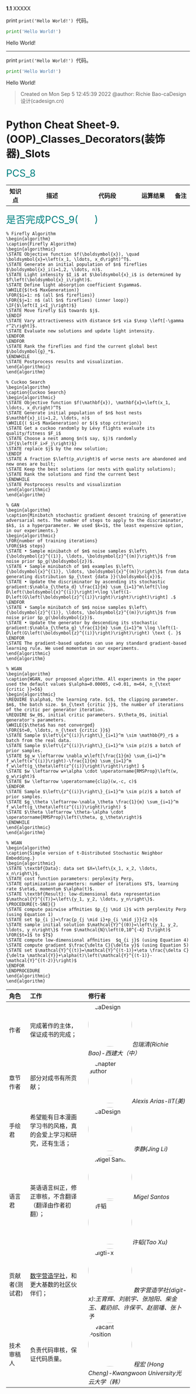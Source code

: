 <tr>
<td> 

__1.1__ XXXXX

</td>
<td>

print
`print('Hello World!') `代码。

</td>
<td>

```python
print('Hello World!') 
```

</td>
<td>

Hello World! 

</td>
<td>
</td>
</tr>


---


<tr>
<td> 

</td>
<td>

print
`print('Hello World!') `代码。

</td>
<td>

```python
print('Hello World!') 
```

</td>
<td>

Hello World! 

</td>
<td>
</td>
</tr>
















> Created on Mon Sep  5 12:45:39 2022 @author: Richie Bao-caDesign设计(cadesign.cn)

<style>
  code {
    white-space : pre-wrap !important;
    word-break: break-word;
  }
</style>

# Python Cheat Sheet-9. (OOP)_Classes_Decorators(装饰器)_Slots

<span style = "color:Teal;background-color:;font-size:20.0pt">PCS_8</span>

<table style="width:100%">
<tr>
<th style="width:10%"> 知识点 </th>
<th style="width:30%"> 描述 </th>
<th style="width:30%"> 代码段 </th> 
<th style="width:20%"> 运算结果 </th>
<th style="width:10%"> 备注</th> 
</tr>




</table>

<span style = "color:Teal;background-color:;font-size:20.0pt">是否完成PCS_9(&nbsp;&nbsp;&nbsp;&nbsp;&nbsp;&nbsp;)</span>


```algorithm
% Firefly Algorithm
\begin{algorithm}
\caption{Firefly Algorithm}
\begin{algorithmic}
\STATE Objective function $f(\boldsymbol{x}), \quad \boldsymbol{x}=\left(x_1, \ldots, x_d\right)^T$.
\STATE Generate an initial population of $n$ fireflies $\boldsymbol{x}_i(i=1,2, \ldots, n)$.
\STATE Light intensity $I_i$ at $\boldsymbol{x}_i$ is determined by $f\left(\boldsymbol{x}_i\right)$.
\STATE Define light absorption coefficient $\gamma$.
\WHILE{$(t<$ MaxGeneration)}
\FOR{$i=1: n$ (all $n$ fireflies)}
\FOR{$j=1: n$ (all $n$ fireflies) (inner loop)}
\IF{$\left(I_i<I_j\right)$}
\STATE Move firefly $i$ towards $j$.
\ENDIF
\STATE Vary attractiveness with distance $r$ via $\exp \left[-\gamma r^2\right]$.
\STATE Evaluate new solutions and update light intensity.
\ENDFOR
\ENDFOR
\STATE Rank the fireflies and find the current global best $\boldsymbol{g}_*$.
\ENDWHILE
\STATE Postprocess results and visualization.
\end{algorithmic}
\end{algorithm}
```

```algorithm
% Cuckoo Search
\begin{algorithm}
\caption{Cuckoo Search}
\begin{algorithmic}
\STATE Objective function $f(\mathbf{x}), \mathbf{x}=\left(x_1, \ldots, x_d\right)^T$
\STATE Generate initial population of $n$ host nests $\mathbf{x}_i(i=1,2, \ldots, n)$
\WHILE{( $i<$ MaxGeneration) or $($ stop criterion)}
\STATE Get a cuckoo randomly by Lévy flights evaluate its quality/fitness $F_i$
\STATE Choose a nest among $n($ say, $j)$ randomly 
\IF{$\left(F_i>F_j\right)$}
\STATE replace $j$ by the new solution;
\ENDIF
\STATE A fraction $\left(p_a\right)$ of worse nests are abandoned and new ones are built;
\STATE Keep the best solutions (or nests with quality solutions);
\STATE Rank the solutions and find the current best
\ENDWHILE
\STATE Postprocess results and visualization
\end{algorithmic}
\end{algorithm}
```


```algorithm
% GAN
\begin{algorithm}
\caption{Minibatch stochastic gradient descent training of generative adversarial nets. The number of steps to apply to the discriminator, $k$, is a hyperparameter. We used $k=1$, the least expensive option, in our experiments.}
\begin{algorithmic}
\FOR{number of training iterations}
\FOR{$k$ steps}
\STATE • Sample minibatch of $m$ noise samples $\left\{\boldsymbol{z}^{(1)}, \ldots, \boldsymbol{z}^{(m)}\right\}$ from noise prior $p_g(\boldsymbol{z})$.
\STATE • Sample minibatch of $m$ examples $\left\{\boldsymbol{x}^{(1)}, \ldots, \boldsymbol{x}^{(m)}\right\}$ from data generating distribution $p_{\text {data }}(\boldsymbol{x})$.
\STATE • Update the discriminator by ascending its stochastic gradient:$\nabla_{\theta_d} \frac{1}{m} \sum_{i=1}^m\left[\log D\left(\boldsymbol{x}^{(i)}\right)+\log \left(1-D\left(G\left(\boldsymbol{z}^{(i)}\right)\right)\right)\right] .$
\ENDFOR
\STATE • Sample minibatch of $m$ noise samples $\left\{\boldsymbol{z}^{(1)}, \ldots, \boldsymbol{z}^{(m)}\right\}$ from noise prior $p_g(\boldsymbol{z})$.
\STATE • Update the generator by descending its stochastic gradient:$\nabla_{\theta_g} \frac{1}{m} \sum_{i=1}^m \log \left(1-D\left(G\left(\boldsymbol{z}^{(i)}\right)\right)\right) \text {. }$
\ENDFOR
\STATE The gradient-based updates can use any standard gradient-based learning rule. We used momentum in our experiments.
\end{algorithmic}
\end{algorithm}
```

```algorithm
% WGAN
\begin{algorithm}
\caption{WGAN, our proposed algorithm. All experiments in the paper used the default values $\alpha=0.00005, c=0.01, m=64, n_{\text {critic }}=5$}
\begin{algorithmic}
\REQUIRE $\alpha$, the learning rate. $c$, the clipping parameter. $m$, the batch size. $n_{\text {critic }}$, the number of iterations of the critic per generator iteration.
\REQUIRE $w_0$, initial critic parameters. $\theta_0$, initial generator's parameters.
\WHILE{$\theta$ has not converged}
\FOR{$t=0, \ldots, n_{\text {critic }}$}
\STATE Sample $\left\{x^{(i)}\right\}_{i=1}^m \sim \mathbb{P}_r$ a batch from the real data.
\STATE Sample $\left\{z^{(i)}\right\}_{i=1}^m \sim p(z)$ a batch of prior samples.
\STATE $g_w \leftarrow \nabla_w\left[\frac{1}{m} \sum_{i=1}^m f_w\left(x^{(i)}\right)-\frac{1}{m} \sum_{i=1}^m f_w\left(g_\theta\left(z^{(i)}\right)\right)\right] $
\STATE $w \leftarrow w+\alpha \cdot \operatorname{RMSProp}\left(w, g_w\right)$
\STATE $w \leftarrow \operatorname{clip}(w,-c, c)$
\ENDFOR
\STATE Sample $\left\{z^{(i)}\right\}_{i=1}^m \sim p(z)$ a batch of prior samples.
\STATE $g_\theta \leftarrow-\nabla_\theta \frac{1}{m} \sum_{i=1}^m f_w\left(g_\theta\left(z^{(i)}\right)\right) $
\STATE $\theta \leftarrow \theta-\alpha \cdot \operatorname{RMSProp}\left(\theta, g_\theta\right)$
\ENDWHILE
\end{algorithmic}
\end{algorithm}
```


```algorithm
% WGAN
\begin{algorithm}
\caption{Simple version of t-Distributed Stochastic Neighbor Embedding.}
\begin{algorithmic}
\STATE \textbf{Data}: data set $X=\left\{x_1, x_2, \ldots, x_n\right\}$,
\STATE cost function parameters: perplexity Perp,
\STATE optimization parameters: number of iterations $T$, learning rate $\eta$, momentum $\alpha(t)$.
\STATE \textbf{Result}: low-dimensional data representation $\mathcal{Y}^{(T)}=\left\{y_1, y_2, \ldots, y_n\right\}$.
\PROCEDURE{t-SNE}{}
\STATE compute pairwise afﬁnities $p_{j \mid i}$ with perplexity Perp (using Equation 1)
\STATE set $p_{i j}=\frac{p_{j \mid i}+p_{i \mid j}}{2 n}$
\STATE sample initial solution $\mathcal{Y}^{(0)}=\left\{y_1, y_2, \ldots, y_n\right\}$ from $\mathcal{N}\left(0,10^{-4} I\right)$
\FOR{$t=1$ to $T$}
\STATE compute low-dimensional afﬁnities  $q_{i j}$ (using Equation 4)
\STATE compute gradient $\frac{\delta C}{\delta y}$ (using Equation 5)
\STATE set $\mathcal{Y}^{(t)}=\mathcal{Y}^{(t-1)}+\eta \frac{\delta C}{\delta \mathcal{Y}}+\alpha(t)\left(\mathcal{Y}^{(t-1)}-\mathcal{Y}^{(t-2)}\right)$
\ENDFOR
\ENDPROCEDURE
\end{algorithmic}
\end{algorithm}
```

| 角色      |      工作     |  修行者 |
|:----------|:-------------|:------|
| 作者 |  完成著作的主体，保证成书的完成； |<img src="./imgs/author/richie.jpg" height="auto" width="120" style="border-radius:50%" title="caDesign"><em>包瑞清(Richie Bao)-西建大（中）</em></a>|
| 章节作者 | 部分对成书有所贡献；  |<img src="./imgs/author/Alexis.jpg" height="auto" width="120" style="border-radius:50%" title="chapter author"><em>Alexis Arias-IIT(美)</em> |
| 手绘君 | 希望能有日本漫画学习书的风格，真的会爱上学习和研究，还有生活； |<img src="./imgs/author/lj.jpg" height="auto" width="120" style="border-radius:50%" title="caDesign"> <em>李静(Jing Li)</em></a>|
| 语言君 | 英语语言纠正，修正审核，不含翻译（翻译由作者初翻）； | <img src="./imgs/author/Migel.jpg" height="auto" width="120" style="border-radius:50%" title="Migel Santos"> <em>Migel Santos</em><img src="./imgs/author/xutao.jpg" height="auto" width="120" style="border-radius:50%" title="许韬"><em>许韬(Tao Xu)</em> |
| 贡献者(测试君) | [数字营造学社](https://digit-x.github.io/digit_x/#/)，和更大基数的社区伙伴们； |<a href="https://digit-x.github.io/digit_x/#/"><img src="./imgs/author/avatar.png" height="auto" width="120" style="border-radius:50%" title="digti-x"></a> <em>数字营造学社(digit-x):王育辉、刘航宇、张旭阳、柴金玉、戴礽祁、许保平、赵丽璠、张卜予</em> |
|技术审稿人 |负责代码审核，保证代码质量。 |<img src="./imgs/author/ChengHong.jfif" height="auto" width="120" style="border-radius:50%" title="Vacant Position"> <em>程宏 (Hong Cheng)-Kwangwoon University光云大学（韩）</em> |



